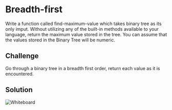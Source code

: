 # Breadth-first
Write a function called find-maximum-value which takes binary tree as its only imput. Without utilizing any of the built-in methods available to your language, return the maximum value stored in the tree. You can assume that the values stored in the Binary Tree will be numeric.

## Challenge
Go through a binary tree in a breadth first order, return each value as it is encountered.

## Solution
![Whiteboard](https://raw.githubusercontent.com/spinaltaper/data-structures-and-algorithms/horizontal-traverser/breadth-first-traversal/whiteboard/whiteboard.bmp)
